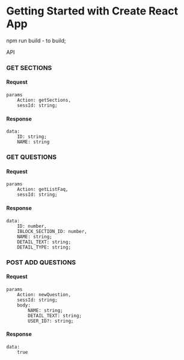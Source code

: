 # Getting Started with Create React App

npm run build - to build;

API

### GET SECTIONS

#### Request

    params
        Action: getSections,
        sessId: string;

#### Response
    data:
        ID: string;
        NAME: string


### GET QUESTIONS

#### Request

    params
        Action: getListFaq,
        sessId: string;

#### Response
    data:
        ID: number,
        IBLOCK_SECTION_ID: number,
        NAME: string;
        DETAIL_TEXT: string;
        DETAIL_TYPE: string;

### POST ADD QUESTIONS

#### Request

    params
        Action: newQuestion,
        sessId: string;
        body: 
            NAME: string;
            DETAIL_TEXT: string;
            USER_ID?: string;

#### Response
    data:
        true
